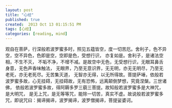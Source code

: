 ```yaml
---
layout: post
title: "心经"
published: true
created:  2013 Oct 13 01:15:51 PM
tags: [心经]
categories: [reading, mind]
---
```


观自在菩萨，行深般若波罗蜜多时，照见五蕴皆空，度一切苦厄。舍利子，色不异空，空不异色，色即是空，空即是色，受想行识，
亦复如是。舍利子，是诸法空相，不生不灭，
不垢不净，不增不减。是故空中无色，无受想行识，无眼耳鼻舌身意，无色声香味触法，
无眼界，乃至无意识界，无无明，亦无无明尽，乃至无老死，亦无老死尽。无苦集灭道，
无智亦无得，以无所得故。菩提萨埵，依般若波罗蜜多故，心无挂碍，无挂碍故，无有恐怖，远离颠倒梦想，究竟涅槃。三世诸佛，
依般若波罗蜜多故，得阿耨多罗三藐三菩提。故知般若波罗蜜多是大神咒，是大明咒，
是无上咒，是无等等咒，能除一切苦，真实不虚。故说般若波罗蜜多咒，即说咒曰：揭谛揭谛，波罗揭谛，波罗僧揭谛，菩提娑婆诃。
